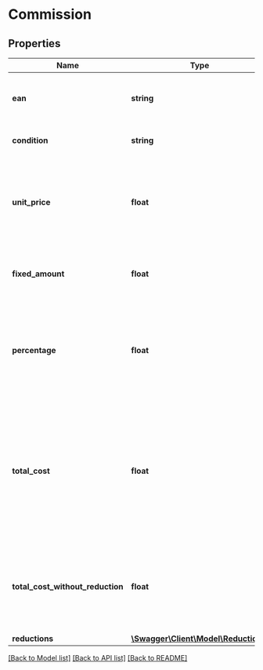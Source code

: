 # Commission

## Properties
Name | Type | Description | Notes
------------ | ------------- | ------------- | -------------
**ean** | **string** | The EAN number associated with this product. | 
**condition** | **string** | The condition of the offer. | 
**unit_price** | **float** | The intended selling price per single unit up to 2 decimals precision, including VAT. | 
**fixed_amount** | **float** | A fixed commission fee, including VAT. | 
**percentage** | **float** | A percentage of commission, based on the intended selling price per unit, including VAT. | 
**total_cost** | **float** | The total commission for selling this product at bol.com. The price includes VAT for Dutch sellers, and excludes VAT for Belgium sellers. | 
**total_cost_without_reduction** | **float** | The total commission for selling this product at bol.com without reductions including VAT. | [optional] 
**reductions** | [**\Swagger\Client\Model\Reduction[]**](Reduction.md) |  | 

[[Back to Model list]](../README.md#documentation-for-models) [[Back to API list]](../README.md#documentation-for-api-endpoints) [[Back to README]](../README.md)


